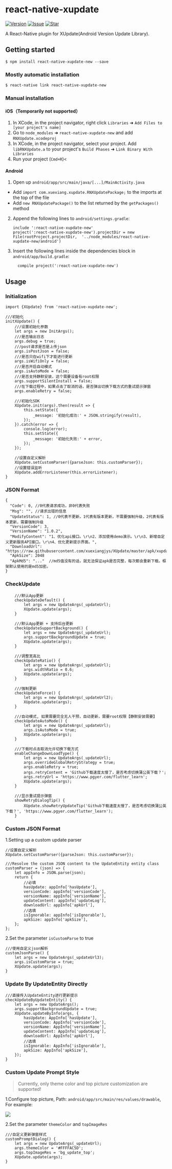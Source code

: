 
# react-native-xupdate

[![Version](https://img.shields.io/badge/version-1.0.0-blue.svg)](https://www.npmjs.com/package/react-native-xupdate-new)
[![Issue](https://img.shields.io/github/issues/xuexiangjys/react-native-xupdate.svg)](https://github.com/xuexiangjys/react-native-xupdate/issues)
[![Star](https://img.shields.io/github/stars/xuexiangjys/react-native-xupdat.svg)](https://github.com/xuexiangjys/react-native-xupdate)

A React-Native plugin for XUpdate(Android Version Update Library).

## Getting started

`$ npm install react-native-xupdate-new --save`

### Mostly automatic installation

`$ react-native link react-native-xupdate-new`

### Manual installation


#### iOS（Temporarily not supported）

1. In XCode, in the project navigator, right click `Libraries` ➜ `Add Files to [your project's name]`
2. Go to `node_modules` ➜ `react-native-xupdate-new` and add `RNXUpdate.xcodeproj`
3. In XCode, in the project navigator, select your project. Add `libRNXUpdate.a` to your project's `Build Phases` ➜ `Link Binary With Libraries`
4. Run your project (`Cmd+R`)<

#### Android

1. Open up `android/app/src/main/java/[...]/MainActivity.java`
  - Add `import com.xuexiang.xupdate.RNXUpdatePackage;` to the imports at the top of the file
  - Add `new RNXUpdatePackage()` to the list returned by the `getPackages()` method
2. Append the following lines to `android/settings.gradle`:
  	```
  	include ':react-native-xupdate-new'
  	project(':react-native-xupdate-new').projectDir = new File(rootProject.projectDir, 	'../node_modules/react-native-xupdate-new/android')
  	```
3. Insert the following lines inside the dependencies block in `android/app/build.gradle`:
  	```
      compile project(':react-native-xupdate-new')
  	```


## Usage

### Initialization

```
import {XUpdate} from 'react-native-xupdate-new';

///初始化
initXUpdate() {
    ///设置初始化参数
    let args = new InitArgs();
    ///是否输出日志
    args.debug = true;
    ///post请求是否是上传json
    args.isPostJson = false;
    ///是否只在wifi下才能进行更新
    args.isWifiOnly = false;
    ///是否开启自动模式
    args.isAutoMode = false;
    ///是否支持静默安装，这个需要设备有root权限
    args.supportSilentInstall = false;
    ///在下载过程中，如果点击了取消的话，是否弹出切换下载方式的重试提示弹窗
    args.enableRetry = false;
    
    ///初始化SDK
    XUpdate.init(args).then(result => {
        this.setState({
            _message: '初始化成功:' + JSON.stringify(result),
        });
    }).catch(error => {
        console.log(error);
        this.setState({
            _message: '初始化失败:' + error,
        });
    });

    //设置自定义解析
    XUpdate.setCustomParser({parseJson: this.customParser});
    //设置错误监听
    XUpdate.addErrorListener(this.errorListener);
}
```

### JSON Format

```
{
  "Code": 0, //0代表请求成功，非0代表失败
  "Msg": "", //请求出错的信息
  "UpdateStatus": 1, //0代表不更新，1代表有版本更新，不需要强制升级，2代表有版本更新，需要强制升级
  "VersionCode": 3,
  "VersionName": "1.0.2",
  "ModifyContent": "1、优化api接口。\r\n2、添加使用demo演示。\r\n3、新增自定义更新服务API接口。\r\n4、优化更新提示界面。",
  "DownloadUrl": "https://raw.githubusercontent.com/xuexiangjys/XUpdate/master/apk/xupdate_demo_1.0.2.apk",
  "ApkSize": 2048
  "ApkMd5": "..."  //md5值没有的话，就无法保证apk是否完整，每次都会重新下载。框架默认使用的是md5加密。
}
```

### CheckUpdate

```
    ///默认App更新
    checkUpdateDefault() {
        let args = new UpdateArgs(_updateUrl);
        XUpdate.update(args);
    }

    ///默认App更新 + 支持后台更新
    checkUpdateSupportBackground() {
        let args = new UpdateArgs(_updateUrl);
        args.supportBackgroundUpdate = true;
        XUpdate.update(args);
    }

    ///调整宽高比
    checkUpdateRatio() {
        let args = new UpdateArgs(_updateUrl);
        args.widthRatio = 0.6;
        XUpdate.update(args);
    }

    ///强制更新
    checkUpdateForce() {
        let args = new UpdateArgs(_updateUrl2);
        XUpdate.update(args);
    }

    ///自动模式, 如果需要完全无人干预，自动更新，需要root权限【静默安装需要】
    checkUpdateAutoMode() {
        let args = new UpdateArgs(_updateUrl);
        args.isAutoMode = true;
        XUpdate.update(args);
    }

    ///下载时点击取消允许切换下载方式
    enableChangeDownLoadType() {
        let args = new UpdateArgs(_updateUrl);
        args.overrideGlobalRetryStrategy = true;
        args.enableRetry = true;
        args.retryContent = 'Github下载速度太慢了，是否考虑切换蒲公英下载？';
        args.retryUrl = 'https://www.pgyer.com/flutter_learn';
        XUpdate.update(args);
    }

    ///显示重试提示弹窗
    showRetryDialogTip() {
        XUpdate.showRetryUpdateTip('Github下载速度太慢了，是否考虑切换蒲公英下载？', 'https://www.pgyer.com/flutter_learn');
    }
```



### Custom JSON Format

1.Setting up a custom update parser

```
//设置自定义解析
XUpdate.setCustomParser({parseJson: this.customParser});

///Resolve the custom JSON content to the UpdateEntity entity class
customParser = (json) => {
    let appInfo = JSON.parse(json);
    return {
        //必填
        hasUpdate: appInfo['hasUpdate'],
        versionCode: appInfo['versionCode'],
        versionName: appInfo['versionName'],
        updateContent: appInfo['updateLog'],
        downloadUrl: appInfo['apkUrl'],
        //选填
        isIgnorable: appInfo['isIgnorable'],
        apkSize: appInfo['apkSize'],
    };
};
```

2.Set the parameter `isCustomParse` to true

```
///使用自定义json解析
customJsonParse() {
    let args = new UpdateArgs(_updateUrl3);
    args.isCustomParse = true;
    XUpdate.update(args);
}
```

### Update By UpdateEntity Directly

```
///直接传入UpdateEntity进行更新提示
checkUpdateByUpdateEntity() {
    let args = new UpdateArgs();
    args.supportBackgroundUpdate = true;
    XUpdate.updateByInfo(args, {
        hasUpdate: AppInfo['hasUpdate'],
        versionCode: AppInfo['versionCode'],
        versionName: AppInfo['versionName'],
        updateContent: AppInfo['updateLog'],
        downloadUrl: AppInfo['apkUrl'],
        //选填
        isIgnorable: AppInfo['isIgnorable'],
        apkSize: AppInfo['apkSize'],
    });
}
```

### Custom Update Prompt Style

> Currently, only theme color and top picture customization are supported!

1.Configure top picture, Path: `android/app/src/main/res/values/drawable`, For example:

![](https://github.com/xuexiangjys/flutter_xupdate/blob/master/example/art/6.png)

2.Set the parameter `themeColor` and `topImageRes`

```
///自定义更新弹窗样式
customPromptDialog() {
    let args = new UpdateArgs(_updateUrl);
    args.themeColor = '#FFFFAC5D';
    args.topImageRes = 'bg_update_top';
    XUpdate.update(args);
}
```
